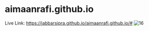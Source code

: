 # aimaanrafi.github.io


Live Link:
https://jabbarsipra.github.io/aimaanrafi.github.io/#
![16](https://user-images.githubusercontent.com/83250810/218304648-50041ba4-8b2d-4edc-9d14-d80bf8ad8c84.png)

